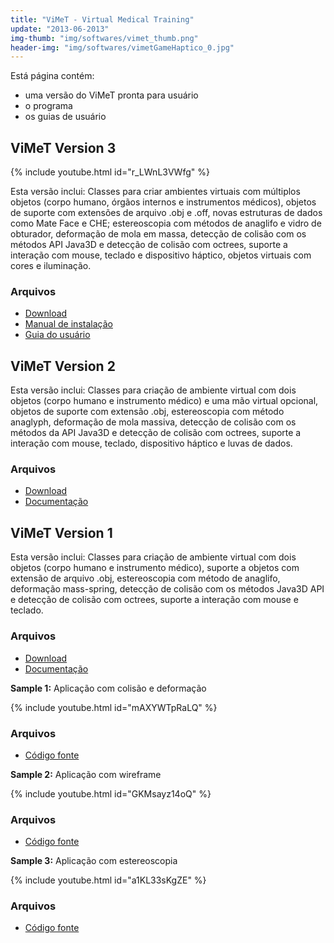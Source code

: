 ```yaml
---  
title: "ViMeT - Virtual Medical Training"  
update: "2013-06-2013"
img-thumb: "img/softwares/vimet_thumb.png"
header-img: "img/softwares/vimetGameHaptico_0.jpg"
---
```


Está página contém:
- uma versão do ViMeT pronta para usuário
- o programa
- os guias de usuário

## ViMeT Version 3

{% include youtube.html id="r_LWnL3VWfg" %}

Esta versão inclui: Classes para criar ambientes virtuais com múltiplos objetos (corpo humano, órgãos internos e instrumentos médicos), objetos de suporte com extensões de arquivo .obj e .off, novas estruturas de dados como Mate Face e CHE; estereoscopia com métodos de anaglifo e vidro de obturador, deformação de mola em massa, detecção de colisão com os métodos API Java3D e detecção de colisão com octrees, suporte a interação com mouse, teclado e dispositivo háptico, objetos virtuais com cores e iluminação.

### Arquivos

- [Download](/files/softwares/vimet/ViMeT-Versao3.zip)
- [Manual de instalação](/files/softwares/vimet/manualInstalacao.pdf)
- [Guia do usuário](/files/softwares/vimet/GuiaDeUsuario.pdf)

## ViMeT Version 2

Esta versão inclui: Classes para criação de ambiente virtual com dois objetos (corpo humano e instrumento médico) e uma mão virtual opcional, objetos de suporte com extensão .obj, estereoscopia com método anaglyph, deformação de mola massiva, detecção de colisão com os métodos da API Java3D e detecção de colisão com octrees, suporte a interação com mouse, teclado, dispositivo háptico e luvas de dados.

### Arquivos

 - [Download](/files/softwares/vimet/ViMeT-Versao2.zip)
 -  [Documentação](/files/researches/DissertacaoCleber.pdf)

## ViMeT Version 1

Esta versão inclui: Classes para criação de ambiente virtual com dois objetos (corpo humano e instrumento médico), suporte a objetos com extensão de arquivo .obj, estereoscopia com método de anaglifo, deformação mass-spring, detecção de colisão com os métodos Java3D API e detecção de colisão com octrees, suporte a interação com mouse e teclado.

### Arquivos
 - [Download](/files/softwares/vimet/ViMeT-Versao1.zip)
 -  [Documentação](/files/researches/Cookbook.pdf)

**Sample 1:**  Aplicação com colisão e deformação

{% include youtube.html id="mAXYWTpRaLQ" %}

### Arquivos

 - [Código fonte](/files/softwares/vimet/appCollisionDeform.zip)


  **Sample 2:** Aplicação com wireframe

{% include youtube.html id="GKMsayz14oQ" %}

### Arquivos

- [Código fonte](/files/softwares/vimet/appWireframe.zip)

**Sample 3:** Aplicação com estereoscopia

{% include youtube.html id="a1KL33sKgZE" %}

### Arquivos

- [Código fonte](/files/softwares/vimet/appStereo.zip)
